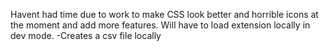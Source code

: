 Havent had time due to work to make CSS look better and horrible icons at the moment and add more features. Will have to load extension locally in dev mode.
-Creates a csv file locally
